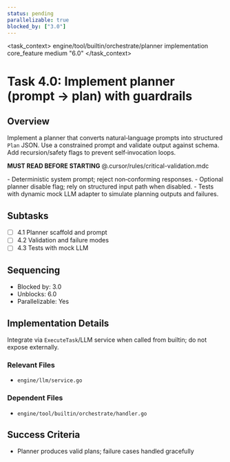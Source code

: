 ```yaml
---
status: pending
parallelizable: true
blocked_by: ["3.0"]
---
```


<task_context>
<domain>engine/tool/builtin/orchestrate/planner</domain>
<type>implementation</type>
<scope>core_feature</scope>
<complexity>medium</complexity>
<dependencies></dependencies>
<unblocks>"6.0"</unblocks>
</task_context>

# Task 4.0: Implement planner (prompt → plan) with guardrails

## Overview

Implement a planner that converts natural‑language prompts into structured `Plan` JSON. Use a constrained prompt and validate output against schema. Add recursion/safety flags to prevent self‑invocation loops.

<import>**MUST READ BEFORE STARTING** @.cursor/rules/critical-validation.mdc</import>

<requirements>
- Deterministic system prompt; reject non‑conforming responses.
- Optional planner disable flag; rely on structured input path when disabled.
- Tests with dynamic mock LLM adapter to simulate planning outputs and failures.
</requirements>

## Subtasks

- [ ] 4.1 Planner scaffold and prompt
- [ ] 4.2 Validation and failure modes
- [ ] 4.3 Tests with mock LLM

## Sequencing

- Blocked by: 3.0
- Unblocks: 6.0
- Parallelizable: Yes

## Implementation Details

Integrate via `ExecuteTask`/LLM service when called from builtin; do not expose externally.

### Relevant Files

- `engine/llm/service.go`

### Dependent Files

- `engine/tool/builtin/orchestrate/handler.go`

## Success Criteria

- Planner produces valid plans; failure cases handled gracefully
